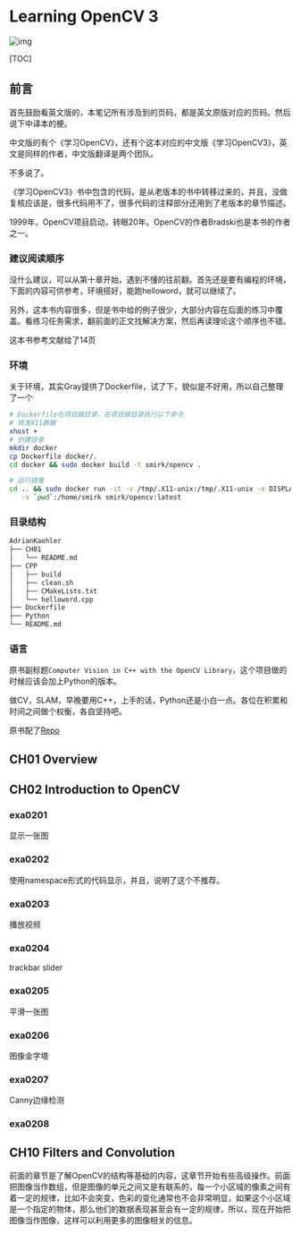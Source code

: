 # Learning OpenCV 3

![img](https://img.shields.io/docker/cloud/build/smirk/opencv.svg)

[TOC]

## 前言

首先鼓励看英文版的，本笔记所有涉及到的页码，都是英文原版对应的页码。然后说下中译本的梗。

中文版的有个《学习OpenCV》，还有个这本对应的中文版《学习OpenCV3》，英文是同样的作者，中文版翻译是两个团队。

不多说了。

《学习OpenCV3》书中包含的代码，是从老版本的书中转移过来的，并且，没做复核应该是，很多代码用不了，很多代码的注释部分还用到了老版本的章节描述。

1999年，OpenCV项目启动，转眼20年。OpenCV的作者Bradski也是本书的作者之一。

### 建议阅读顺序

没什么建议，可以从第十章开始，遇到不懂的往前翻。首先还是要有编程的环境，下面的内容可供参考，环境搭好，能跑helloword，就可以继续了。

另外，这本书内容很多，但是书中给的例子很少，大部分内容在后面的练习中覆盖。看练习任务需求，翻前面的正文找解决方案，然后再读理论这个顺序也不错。

这本书参考文献给了14页

### 环境

关于环境，其实Gray提供了Dockerfile，试了下，貌似是不好用，所以自己整理了一个

```bash
# Dockerfile在项目跟目录，在项目根目录执行以下命令
# 转发X11数据
xhost +
# 创建目录
mkdir docker
cp Dockerfile docker/.
cd docker && sudo docker build -t smirk/opencv .

# 运行镜像
cd .. && sudo docker run -it -v /tmp/.X11-unix:/tmp/.X11-unix -e DISPLAY=unix$DISPLAY \
   -v `pwd`:/home/smirk smirk/opencv:latest
```

### 目录结构

```bash
AdrianKaehler
├── CH01
│   └── README.md
├── CPP
│   ├── build
│   ├── clean.sh
│   ├── CMakeLists.txt
│   └── helloword.cpp
├── Dockerfile
├── Python
└── README.md
```

### 语言

原书副标题`Computer Vision in C++ with the OpenCV Library`，这个项目做的时候应该会加上Python的版本。

做CV，SLAM，早晚要用C++，上手的话，Python还是小白一点。各位在积累和时间之间做个权衡，各自坚持吧。

原书配了[Repo](https://github.com/oreillymedia/Learning-OpenCV-3_examples)

## CH01 Overview

## CH02 Introduction to OpenCV

### exa0201

显示一张图

### exa0202

使用namespace形式的代码显示，并且，说明了这个不推荐。

### exa0203

播放视频

### exa0204

trackbar slider

### exa0205

平滑一张图

### exa0206

图像金字塔

### exa0207

Canny边缘检测

### exa0208

## CH10 Filters and Convolution

前面的章节是了解OpenCV的结构等基础的内容，这章节开始有些高级操作。前面把图像当作数组，但是图像的单元之间又是有联系的，每一个小区域的像素之间有着一定的规律，比如不会突变，色彩的变化通常也不会非常明显，如果这个小区域是一个指定的物体，那么他们的数据表现甚至会有一定的规律，所以，现在开始把图像当作图像，这样可以利用更多的图像相关的信息。
